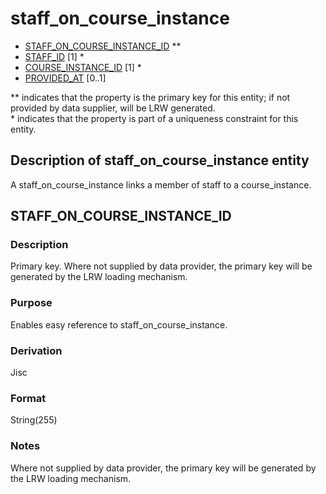 # staff_on_course_instance

* [STAFF_ON_COURSE_INSTANCE_ID](#staff_on_course_instance_id) **
* [STAFF_ID](staff.md#staff_id) [1] *
* [COURSE_INSTANCE_ID](course_instance.md#course_instance_id) [1] *
* [PROVIDED_AT](assessment_instance.md#provided_at) [0..1]

\** indicates that the property is the primary key for this entity; if not provided by data supplier, will be LRW generated.   
\* indicates that the property is part of a uniqueness constraint for this entity.

## Description of staff_on_course_instance entity
A staff_on_course_instance links a member of staff to a course_instance.

## STAFF_ON_COURSE_INSTANCE_ID
### Description
Primary key. Where not supplied by data provider, the primary key will be generated by the LRW loading mechanism.

### Purpose
Enables easy reference to staff_on_course_instance.

### Derivation
Jisc

### Format
String(255)

### Notes
Where not supplied by data provider, the primary key will be generated by the LRW loading mechanism.

